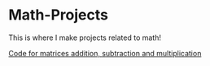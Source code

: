 # Math-Projects
This is where I make projects related to math!

<a href="https://replit.com/join/tlgsuutorb-carmellaabela1">Code for matrices addition, subtraction and multiplication</a>
